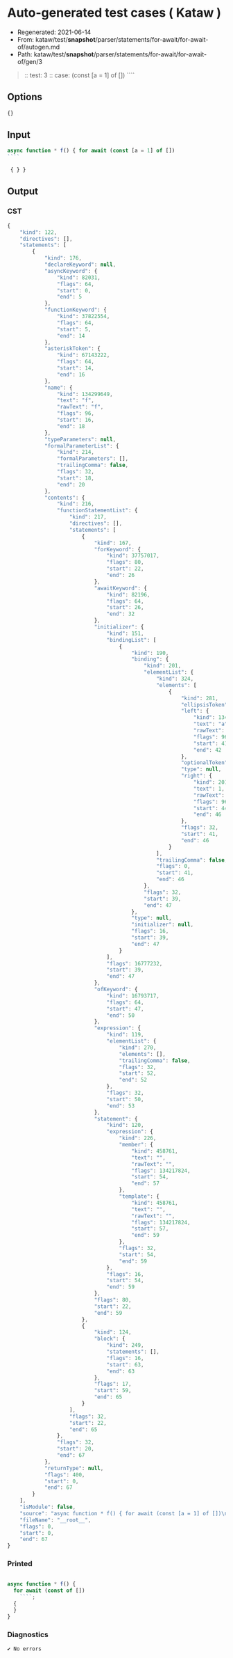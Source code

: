 # Auto-generated test cases ( Kataw )
- Regenerated: 2021-06-14
- From: kataw/test/__snapshot__/parser/statements/for-await/for-await-of/autogen.md
- Path: kataw/test/__snapshot__/parser/statements/for-await/for-await-of/gen/3
> :: test: 3
> :: case: (const [a = 1] of [])
>          ````
>          
>          
## Options

`````js
{}
`````
## Input

`````js
async function * f() { for await (const [a = 1] of [])
````

 { } }
`````
## Output

### CST

```javascript
{
    "kind": 122,
    "directives": [],
    "statements": [
        {
            "kind": 176,
            "declareKeyword": null,
            "asyncKeyword": {
                "kind": 82031,
                "flags": 64,
                "start": 0,
                "end": 5
            },
            "functionKeyword": {
                "kind": 37822554,
                "flags": 64,
                "start": 5,
                "end": 14
            },
            "asteriskToken": {
                "kind": 67143222,
                "flags": 64,
                "start": 14,
                "end": 16
            },
            "name": {
                "kind": 134299649,
                "text": "f",
                "rawText": "f",
                "flags": 96,
                "start": 16,
                "end": 18
            },
            "typeParameters": null,
            "formalParameterList": {
                "kind": 214,
                "formalParameters": [],
                "trailingComma": false,
                "flags": 32,
                "start": 18,
                "end": 20
            },
            "contents": {
                "kind": 216,
                "functionStatementList": {
                    "kind": 217,
                    "directives": [],
                    "statements": [
                        {
                            "kind": 167,
                            "forKeyword": {
                                "kind": 37757017,
                                "flags": 80,
                                "start": 22,
                                "end": 26
                            },
                            "awaitKeyword": {
                                "kind": 82196,
                                "flags": 64,
                                "start": 26,
                                "end": 32
                            },
                            "initializer": {
                                "kind": 151,
                                "bindingList": [
                                    {
                                        "kind": 190,
                                        "binding": {
                                            "kind": 201,
                                            "elementList": {
                                                "kind": 324,
                                                "elements": [
                                                    {
                                                        "kind": 281,
                                                        "ellipsisToken": null,
                                                        "left": {
                                                            "kind": 134299649,
                                                            "text": "a",
                                                            "rawText": "a",
                                                            "flags": 96,
                                                            "start": 41,
                                                            "end": 42
                                                        },
                                                        "optionalToken": null,
                                                        "type": null,
                                                        "right": {
                                                            "kind": 201392130,
                                                            "text": 1,
                                                            "rawText": "1",
                                                            "flags": 96,
                                                            "start": 44,
                                                            "end": 46
                                                        },
                                                        "flags": 32,
                                                        "start": 41,
                                                        "end": 46
                                                    }
                                                ],
                                                "trailingComma": false,
                                                "flags": 0,
                                                "start": 41,
                                                "end": 46
                                            },
                                            "flags": 32,
                                            "start": 39,
                                            "end": 47
                                        },
                                        "type": null,
                                        "initializer": null,
                                        "flags": 16,
                                        "start": 39,
                                        "end": 47
                                    }
                                ],
                                "flags": 16777232,
                                "start": 39,
                                "end": 47
                            },
                            "ofKeyword": {
                                "kind": 16793717,
                                "flags": 64,
                                "start": 47,
                                "end": 50
                            },
                            "expression": {
                                "kind": 119,
                                "elementList": {
                                    "kind": 270,
                                    "elements": [],
                                    "trailingComma": false,
                                    "flags": 32,
                                    "start": 52,
                                    "end": 52
                                },
                                "flags": 32,
                                "start": 50,
                                "end": 53
                            },
                            "statement": {
                                "kind": 120,
                                "expression": {
                                    "kind": 226,
                                    "member": {
                                        "kind": 458761,
                                        "text": "",
                                        "rawText": "",
                                        "flags": 134217824,
                                        "start": 54,
                                        "end": 57
                                    },
                                    "template": {
                                        "kind": 458761,
                                        "text": "",
                                        "rawText": "",
                                        "flags": 134217824,
                                        "start": 57,
                                        "end": 59
                                    },
                                    "flags": 32,
                                    "start": 54,
                                    "end": 59
                                },
                                "flags": 16,
                                "start": 54,
                                "end": 59
                            },
                            "flags": 80,
                            "start": 22,
                            "end": 59
                        },
                        {
                            "kind": 124,
                            "block": {
                                "kind": 249,
                                "statements": [],
                                "flags": 16,
                                "start": 63,
                                "end": 63
                            },
                            "flags": 17,
                            "start": 59,
                            "end": 65
                        }
                    ],
                    "flags": 32,
                    "start": 22,
                    "end": 65
                },
                "flags": 32,
                "start": 20,
                "end": 67
            },
            "returnType": null,
            "flags": 400,
            "start": 0,
            "end": 67
        }
    ],
    "isModule": false,
    "source": "async function * f() { for await (const [a = 1] of [])\n````\n\n { } }",
    "fileName": "__root__",
    "flags": 0,
    "start": 0,
    "end": 67
}
```

### Printed

```javascript

async function * f() {
  for await (const of [])
    ````;
  {
  }
}
```

### Diagnostics

```javascript
✔ No errors
```

